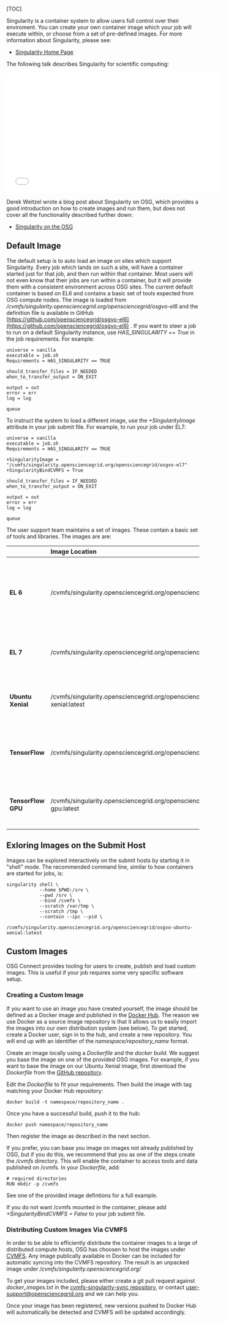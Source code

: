 [title]: - "Singularity Containers"

[TOC]


Singularity is a container system to allow users full control over their enviroment. You
can create your own container image which your job will execute within, or choose from
a set of pre-defined images. For more information about Singularity, please see:

 * [Singularity Home Page](http://singularity.lbl.gov/)


The following talk describes Singularity for scientific computing:

<iframe width="560" height="315" src="//www.youtube.com/embed/DA87Ba2dpNM" frameborder="0" allowfullscreen></iframe>



Derek Weitzel wrote a blog post about Singularity on OSG, which provides a good
introduction on how to create images and run them, but does not cover all the
functionality described further down:

  * [Singularity on the OSG](https://djw8605.github.io/2017/01/12/singularity-on-the-osg/)


## Default Image

The default setup is to auto load an image on sites which support Singularity. Every
job which lands on such a site, will have a container started just for that job, and
then run within that container. Most users will not even know that their jobs are run
within a container, but it will provide them with a consistent environment across
OSG sites. The current default container is based on EL6 and contains a basic
set of tools expected from OSG compute nodes. The image is loaded from
*/cvmfs/singularity.opensciencegrid.org/opensciencegrid/osgvo-el6* and the definition file
is available in GitHub
[https://github.com/opensciencegrid/osgvo-el6](https://github.com/opensciencegrid/osgvo-el6) .
If you want to steer a job to run on a default Singularity instance,
use *HAS_SINGULARITY == True* in the job requirements. For example:

    universe = vanilla
    executable = job.sh
    Requirements = HAS_SINGULARITY == TRUE

    should_transfer_files = IF_NEEDED
    when_to_transfer_output = ON_EXIT

    output = out
    error = err
    log = log

    queue

To instruct the system to load a different image, use the *+SingularityImage* attribute in 
your job submit file. For example, to run your job under EL7:

    universe = vanilla
    executable = job.sh
    Requirements = HAS_SINGULARITY == TRUE

    +SingularityImage = "/cvmfs/singularity.opensciencegrid.org/opensciencegrid/osgvo-el7"
    +SingularityBindCVMFS = True

    should_transfer_files = IF_NEEDED
    when_to_transfer_output = ON_EXIT

    output = out
    error = err
    log = log

    queue

The user support team maintains a set of images. These contain a basic set of
tools and libraries. The images are are:

|                     | **Image Location**                                                                 | **Defintion** | **Description** |
|:--------------------|:-----------------------------------------------------------------------------------|:-------------:|:----------------|
| **EL 6**            | /cvmfs/singularity.opensciencegrid.org/opensciencegrid/osgvo-el6:latest            | [GitHub](https://github.com/opensciencegrid/osgvo-el6)   | A basic Enterprise Linux (CentOS) 6 based image. This is currently our default image |
| **EL 7**            | /cvmfs/singularity.opensciencegrid.org/opensciencegrid/osgvo-el7:latest            | [GitHub](https://github.com/opensciencegrid/osgvo-el7) | A basic Enterprise Linux (CentOS) 7 based image. |
| **Ubuntu Xenial**   | /cvmfs/singularity.opensciencegrid.org/opensciencegrid/osgvo-ubuntu-xenial:latest  | [GitHub](https://github.com/opensciencegrid/osgvo-ubuntu-xenial) | A good image if you prefer Ubuntu over EL flavors |
| **TensorFlow**      | /cvmfs/singularity.opensciencegrid.org/opensciencegrid/tensorflow:latest           | [GitHub](https://github.com/opensciencegrid/osgvo-tensorflow) | Base on the TensorFlow base image, with a few OSG package added |
| **TensorFlow GPU**  | /cvmfs/singularity.opensciencegrid.org/opensciencegrid/tensorflow-gpu:latest       | [GitHub](https://github.com/opensciencegrid/osgvo-tensorflow-gpu) | Used for running TensorFlow jobs on OSG GPU resources |


## Exloring Images on the Submit Host

Images can be explored interactively on the submit hosts by starting it
in "shell" mode. The recommended command line, similar to how containers
are started for jobs, is:

    singularity shell \
                --home $PWD:/srv \
                --pwd /srv \
                --bind /cvmfs \
                --scratch /var/tmp \
                --scratch /tmp \
                --contain --ipc --pid \
                /cvmfs/singularity.opensciencegrid.org/opensciencegrid/osgvo-ubuntu-xenial:latest


## Custom Images

OSG Connect provides tooling for users to create, publish and load custom images.
This is useful if your job requires some very specific software setup.

### Creating a Custom Image

If you want to use an image you have created yourself, the image
should be defined as a Docker image and published in the [Docker
Hub](https://hub.docker.com/). The reason we use Docker as a source
image repository is that it allows us to easily import the images into
our own distribution system (see below). To get started, create a Docker
user, sign in to the hub, and create a new repository. You will end up
with an identifier of the *namespace/repository_name* format.

Create an image locally using a *Dockerfile* and the *docker
build*. We suggest you base the image on one of the provided OSG
images. For example, if you want to base the image on our Ubuntu
Xenial image, first download the *Dockerfile* from the [GitHub
repository](https://github.com/opensciencegrid/osgvo-ubuntu-xenial).

Edit the *Dockerfile* to fit your requirements. Then build the image with 
tag matching your Docker Hub repository:

    docker build -t namespace/repository_name .

Once you have a successful build, push it to the hub:

    docker push namespace/repository_name

Then register the image as described in the next section.

If you prefer, you can base you image on images not already published by OSG,
but if you do this, we recommend that you as one of the steps create the
*/cvmfs* directory. This will enable the container to access tools and data
published on /cvmfs. In your *Dockerfile*, add:

    # required directories
    RUN mkdir -p /cvmfs

See one of the provided image defintions for a full example.

If you do not want /cvmfs mounted in the container, please add 
*+SingularityBindCVMFS = False* to your job submit file.


### Distributing Custom Images Via CVMFS

In order to be able to efficiently distribute the container images to a large
of distributed compute hosts, OSG has choosen to host the images under
[CVMFS](https://cernvm.cern.ch/portal/filesystem). Any image publically available in
Docker can be included for automatic syncing into the CVMFS repository. The
result is an unpacked image under */cvmfs/singularity.opensciencegrid.org/*

To get your images included, please either create a git pull request against
*docker_images.txt* in the
[cvmfs-singularity-sync repository](https://github.com/opensciencegrid/cvmfs-singularity-sync), 
or contact
[user-support@opensciencegrid.org](mailto:user-support@opensciencegrid.org)
and we can help you.

Once your image has been registered, new versions pushed to Docker Hub will
automatically be detected and CVMFS will be updated accordingly.


